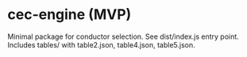 # cec-engine (MVP)
Minimal package for conductor selection. See dist/index.js entry point.
Includes tables/ with table2.json, table4.json, table5.json.
